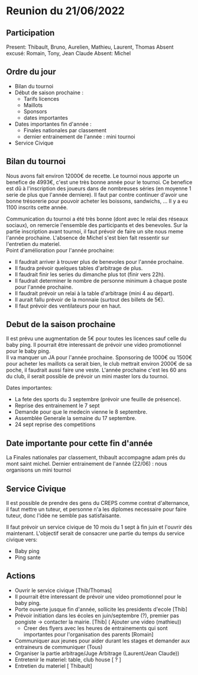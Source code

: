 # Reunion du 21/06/2022

## Participation

Present: Thibault, Bruno, Aurelien, Mathieu, Laurent, Thomas
Absent excusé: Romain, Tony, Jean Claude
Absent: Michel

<!--
-->
## Ordre du jour

- Bilan du tournoi
- Début de saison prochaine :
  - Tarifs licences
  - Maillots
  - Sponsors
  - dates importantes
- Dates importantes fin d'année :
  - Finales nationales par classement
  - dernier entrainement de l'année : mini tournoi
- Service Civique
<!--
- Xavier

## Entretien avec Xavier

L'entretien s'est bien déroulé.
Il accepte de continuer à entrainer, il prends une license et accepte de jouer pour aider de temps en temps.

-->
## Bilan du tournoi

Nous avons fait environ 12000€ de recette.
Le tournoi nous apporte un benefice de 4993€, c'est une très bonne année pour le tournoi.
Ce benefice est dû à l'inscription des joueurs dans de nombreuses séries (en moyenne 1 serie de plus que l'année derniere).
Il faut par contre continuer d'avoir une bonne trésorerie pour pouvoir acheter les boissons, sandwichs, ...
Il y a eu 1100 inscrits cette année.

Communication du tournoi a été très bonne (dont avec le relai des réseaux sociaux), on remercie l'ensemble des participants et des benevoles.
Sur la partie inscription avant tournoi, il faut prévoir de faire un site nous meme l'année prochaine.
L'absence de Michel s'est bien fait ressentir sur l'entretien du materiel.  
Point d'amélioration pour l'année prochaine:
- Il faudrait arriver à trouver plus de benevoles pour l'année prochaine.  
- Il faudra prévoir quelques tables d'arbitrage de plus.  
- Il faudrait finir les series du dimanche plus tot (finir vers 22h).  
- Il faudrait determiner le nombre de personne minimum à chaque poste pour l'année prochaine. 
- Il faudrait prévoir un relai à la table d'arbitrage (mini 4 au départ).
- Il aurait fallu prévoir de la monnaie (surtout des billets de 5€).
- Il faut prévoir des ventilateurs pour en haut.

## Debut de la saison prochaine

Il est prévu une augmentation de 5€ pour toutes les licences sauf celle du baby ping.
Il pourrait être interessant de prévoir une video promotionnel pour le baby ping.  
Il va manquer un JA pour l'année prochaine.
Sponsoring de 1000€ ou 1500€ pour acheter les maillots ca serait bien, le club mettrait environ 2000€ de sa poche, il faudrait aussi faire une veste. 
L'année prochaine c'est les 60 ans du club, il serait possible de prévoir un mini master lors du tournoi.

Dates importantes:
- La fete des sports du 3 septembre (prévoir une feuille de présence).
- Reprise des entrainement le 7 sept
- Demande pour que le medecin vienne le 8 septembre.
- Assemblée Generale la semaine du 17 septembre.
- 24 sept reprise des competitions

## Date importante pour cette fin d'année

La Finales nationales par classement, thibault accompagne adam prés du mont saint michel.
Dernier entrainement de l'année (22/06) : nous organisons un mini tournoi

## Service Civique

Il est possible de prendre des gens du CREPS comme contrat d'alternance, il faut mettre un tuteur, et personne n'a les diplomes necessaire pour faire tuteur, donc l'idée ne semble pas satisfaisante.

Il faut prévoir un service civique de 10 mois du 1 sept à fin juin et l'ouvrir dés maintenant.
L'objectif serait de consacrer une partie du temps du service civique vers:
  - Baby ping
  - Ping sante


## Actions

- Ouvrir le service civique [Thib/Thomas]
- Il pourrait être interessant de prévoir une video promotionnel pour le baby ping.  
- Porte ouverte jusque fin d'année, sollicite les presidents d'ecole [Thib]
- Prévoir initiation dans les écoles en juin/septembre (?), premier pas pongiste -> contacter la mairie. [Thib] ( Ajouter une video (mathieu))
  - Creer des flyers avec les heures de entrainements qui sont importantes pour l'organisation des parents [Romain]
- Communiquer aux jeunes pour aider durant les stages et demander aux entraineurs de communiquer (Tous)
- Organiser la partie arbitrage/Juge Arbitrage (Laurent/Jean Claude)) 
- Entretenir le materiel: table, club house [ ? ]
- Entretien du materiel [ Thibault]


